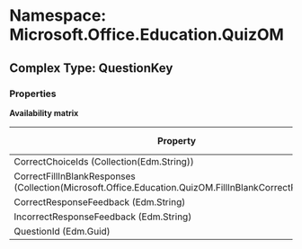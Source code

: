 # Namespace: Microsoft.Office.Education.QuizOM

## Complex Type: QuestionKey

### Properties

**Availability matrix**

Property | SPO | SP 2019 | SP 2016 | SP 2013
----------|:---:|:-------:|:-------:|:-------
CorrectChoiceIds (Collection(Edm.String)) | ❌ | ❌ | ❌ | ✅
CorrectFillInBlankResponses (Collection(Microsoft.Office.Education.QuizOM.FillInBlankCorrectResponse)) | ❌ | ❌ | ❌ | ✅
CorrectResponseFeedback (Edm.String) | ❌ | ❌ | ❌ | ✅
IncorrectResponseFeedback (Edm.String) | ❌ | ❌ | ❌ | ✅
QuestionId (Edm.Guid) | ❌ | ❌ | ❌ | ✅